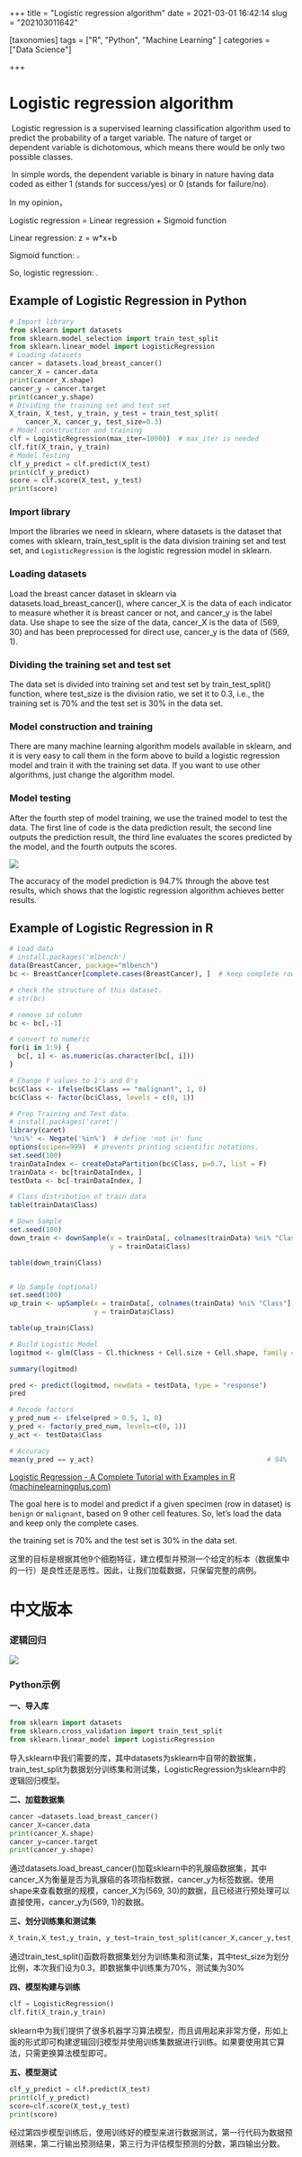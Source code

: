 +++
title = "Logistic regression algorithm"
date = 2021-03-01 16:42:14
slug = "202103011642"

[taxonomies]
tags = ["R", "Python", "Machine Learning" ]
categories = ["Data Science"]

+++

<!-- more -->

# Logistic regression algorithm

​	Logistic regression is a supervised learning classification algorithm used to predict the probability of a target variable. The nature of target or dependent variable is dichotomous, which means there would be only two possible classes.

​	In simple words, the dependent variable is binary in nature having data coded as either 1 (stands for success/yes) or 0 (stands for failure/no).



In my opinion，

Logistic regression = Linear regression + Sigmoid function

Linear regression: 	z = w*x+b

Sigmoid function: 	<img src=".\img\sigmoid.PNG" style="zoom: 33%;" />

So, logistic regression:	<img src=".\img\lr.jpg" alt="lr" style="zoom:15%;" />



## Example of Logistic Regression in Python



```python
# Import library
from sklearn import datasets
from sklearn.model_selection import train_test_split
from sklearn.linear_model import LogisticRegression
# Loading datasets
cancer = datasets.load_breast_cancer()
cancer_X = cancer.data
print(cancer_X.shape)
cancer_y = cancer.target
print(cancer_y.shape)
# Dividing the training set and test set
X_train, X_test, y_train, y_test = train_test_split(
    cancer_X, cancer_y, test_size=0.3)
# Model construction and training
clf = LogisticRegression(max_iter=10000)  # max_iter is needed
clf.fit(X_train, y_train)
# Model Testing
clf_y_predict = clf.predict(X_test)
print(clf_y_predict)
score = clf.score(X_test, y_test)
print(score)
```

### Import library

Import the libraries we need in sklearn, where datasets is the dataset that comes with sklearn, train_test_split is the data division training set and test set, and `LogisticRegression` is the logistic regression model in sklearn.

### Loading datasets

Load the breast cancer dataset in sklearn via datasets.load_breast_cancer(), where cancer_X is the data of each indicator to measure whether it is breast cancer or not, and cancer_y is the label data. Use shape to see the size of the data, cancer_X is the data of (569, 30) and has been preprocessed for direct use, cancer_y is the data of (569, 1).

### Dividing the training set and test set

The data set is divided into training set and test set by train_test_split() function, where test_size is the division ratio, we set it to 0.3, i.e., the training set is 70% and the test set is 30% in the data set.

### Model construction and training

There are many machine learning algorithm models available in sklearn, and it is very easy to call them in the form above to build a logistic regression model and train it with the training set data. If you want to use other algorithms, just change the algorithm model.

### Model testing

After the fourth step of model training, we use the trained model to test the data. The first line of code is the data prediction result, the second line outputs the prediction result, the third line evaluates the scores predicted by the model, and the fourth outputs the scores.

![](.\img\python_result.PNG)

The accuracy of the model prediction is 94.7% through the above test results, which shows that the logistic regression algorithm achieves better results.

## Example of Logistic Regression in R

```R
# Load data
# install.packages('mlbench')
data(BreastCancer, package="mlbench")
bc <- BreastCancer[complete.cases(BreastCancer), ]  # keep complete rows

# check the structure of this dataset.
# str(bc)

# remove id column
bc <- bc[,-1]

# convert to numeric
for(i in 1:9) {
  bc[, i] <- as.numeric(as.character(bc[, i]))
}

# Change Y values to 1's and 0's
bc$Class <- ifelse(bc$Class == "malignant", 1, 0)
bc$Class <- factor(bc$Class, levels = c(0, 1))

# Prep Training and Test data.
# install.packages('caret')
library(caret)
'%ni%' <- Negate('%in%')  # define 'not in' func
options(scipen=999)  # prevents printing scientific notations.
set.seed(100)
trainDataIndex <- createDataPartition(bc$Class, p=0.7, list = F)
trainData <- bc[trainDataIndex, ]
testData <- bc[-trainDataIndex, ]

# Class distribution of train data
table(trainData$Class)

# Down Sample
set.seed(100)
down_train <- downSample(x = trainData[, colnames(trainData) %ni% "Class"],
                         y = trainData$Class)

table(down_train$Class)


# Up Sample (optional)
set.seed(100)
up_train <- upSample(x = trainData[, colnames(trainData) %ni% "Class"],
                     y = trainData$Class)

table(up_train$Class)

# Build Logistic Model
logitmod <- glm(Class ~ Cl.thickness + Cell.size + Cell.shape, family = "binomial", data=down_train)

summary(logitmod)

pred <- predict(logitmod, newdata = testData, type = "response")
pred

# Recode factors
y_pred_num <- ifelse(pred > 0.5, 1, 0)
y_pred <- factor(y_pred_num, levels=c(0, 1))
y_act <- testData$Class

# Accuracy
mean(y_pred == y_act)  											# 94%
```

[Logistic Regression - A Complete Tutorial with Examples in R (machinelearningplus.com)](https://www.machinelearningplus.com/machine-learning/logistic-regression-tutorial-examples-r/)

The goal here is to model and predict if a given specimen (row in dataset) is `benign` or `malignant`, based on 9 other cell features. So, let’s load the data and keep only the complete cases.

the training set is 70% and the test set is 30% in the data set.

这里的目标是根据其他9个细胞特征，建立模型并预测一个给定的标本（数据集中的一行）是良性还是恶性。因此，让我们加载数据，只保留完整的病例。



# 中文版本

### 逻辑回归

![](C:\Users\prts\Desktop\Logistic_regression\img\cn.jpg)

### Python示例

**一、导入库**

```python
from sklearn import datasets
from sklearn.cross_validation import train_test_split
from sklearn.linear_model import LogisticRegression
```

导入sklearn中我们需要的库，其中datasets为sklearn中自带的数据集，train_test_split为数据划分训练集和测试集，LogisticRegression为sklearn中的逻辑回归模型。

**二、加载数据集**

```python
cancer =datasets.load_breast_cancer()
cancer_X=cancer.data
print(cancer_X.shape)
cancer_y=cancer.target
print(cancer_y.shape)
```

通过datasets.load_breast_cancer()加载sklearn中的乳腺癌数据集，其中cancer_X为衡量是否为乳腺癌的各项指标数据，cancer_y为标签数据。使用shape来查看数据的规模，cancer_X为(569, 30)的数据，且已经进行预处理可以直接使用，cancer_y为(569, 1)的数据。

**三、划分训练集和测试集**

```python
X_train,X_test,y_train, y_test=train_test_split(cancer_X,cancer_y,test_size=0.3)
```

通过train_test_split()函数将数据集划分为训练集和测试集，其中test_size为划分比例，本次我们设为0.3，即数据集中训练集为70%，测试集为30%

**四、模型构建与训练**

```python
clf = LogisticRegression()
clf.fit(X_train,y_train)
```

sklearn中为我们提供了很多机器学习算法模型，而且调用起来非常方便，形如上面的形式即可构建逻辑回归模型并使用训练集数据进行训练。如果要使用其它算法，只需更换算法模型即可。

**五、模型测试**

```python
clf_y_predict = clf.predict(X_test)
print(clf_y_predict)
score=clf.score(X_test,y_test)
print(score)
```

经过第四步模型训练后，使用训练好的模型来进行数据测试，第一行代码为数据预测结果，第二行输出预测结果，第三行为评估模型预测的分数，第四输出分数。

